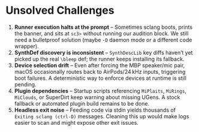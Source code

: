 # Unsolved Challenges

1. **Runner execution halts at the prompt** – Sometimes sclang boots, prints the banner, and sits at `sc3>` without running our audition block. We still need a bulletproof solution (maybe `-D` daemon mode or a different code wrapper).
2. **SynthDef discovery is inconsistent** – `SynthDescLib` key diffs haven’t yet picked up the real `\bleep` def; the runner keeps installing its fallback.
3. **Device selection drift** – Even after forcing the MBP speaker/mic pair, macOS occasionally routes back to AirPods/24 kHz inputs, triggering boot failures. A deterministic way to enforce devices at runtime is still pending.
4. **Plugin dependencies** – Startup scripts referencing `MiPlaits`, `MiRings`, `MiClouds`, or SuperDirt keep warning about missing UGens. A stock fallback or automated plugin build remains to be done.
5. **Headless exit noise** – Feeding code via stdin yields thousands of `Exiting sclang (ctrl-D)` messages. Cleaning this up would make logs easier to scan and might expose other exit issues.

